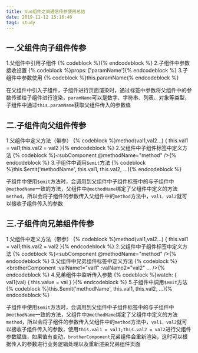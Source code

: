 ```yaml
---
title: Vue组件之间通信传参使用总结
date: 2019-11-12 15:16:46
tags: study
---
```


## 一.父组件向子组件传参

1.父组件中引用子组件
{% codeblock %}<componentName :paramName="paramLabel" />{% endcodeblock %}
2.子组件中参数接收设置
{% codeblock %}props: ['paramName']{% endcodeblock %}
3.子组件中参数使用
{% codeblock %}this.paramName{% endcodeblock %}

在父组件中引入子组件，子组件进行页面渲染时，通过标签中参数将父组件中的参数传递给子组件进行渲染，`paramName`可以是数字、字符串、列表、对象等类型，子组件中通过`this.paramName`获取父组件传入的参数值

## 二.子组件向父组件传参

1.父组件中定义方法（带参）
{% codeblock %}method(val1,val2...) { this.val1 = val1;this.val2 = val2 }{% endcodeblock %}
2.父组件中子组件标签中定义方法
{% codeblock %}<subComponent @methodName="method" />{% endcodeblock %}
3.子组件中调用`$emit`方法
{% codeblock %}this.$emit('methodName', this.val1, this.val2, ...){% endcodeblock %}

子组件中使用`$emit`方法时，会调用到父组件中子组件标签中的与子组件中`@methodName`一致的方法，父组件中`@methodName`绑定了父组件中定义的方法`method`，所以会将子组件的参数传入父组件中的`method`方法中，`val1，val2`就可以接收子组件传入的参数

## 三.子组件向兄弟组件传参

1.父组件中定义方法（带参）
{% codeblock %}method(val1,val2...) { this.val1 = val1;this.val2 = val2 }{% endcodeblock %}
2.父组件中子组件标签中定义方法
{% codeblock %}<subComponent @methodName="method" />{% endcodeblock %}
3.父组件中兄弟组件标签中定义方法
{% codeblock %}<brotherComponent :valName1="val1" :valName2="val2" ... />{% endcodeblock %}
4.兄弟组件中监听传入参数
{% codeblock %}watch: { val1(val) { this.value = val } }{% endcodeblock %}
5.子组件中调用`$emit`方法
{% codeblock %}this.$emit('methodName', this.val1, this.val2, ...){% endcodeblock %}

子组件中使用`$emit`方法时，会调用到父组件中子组件标签中的与子组件中`@methodName`一致的方法，父组件中`@methodName`绑定了父组件中定义的方法`method`，所以会将子组件的参数传入父组件中的`method`方法中，`val1，val2`就可以接收子组件传入的参数，使用`this.val1 = val1;this.val2 = val2`进行父组件参数赋值，如果值有变动，`brotherComponent`兄弟组件会重新渲染，这时可以根据传入的参数进行业务逻辑处理以及重新渲染兄弟组件页面